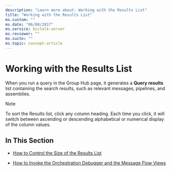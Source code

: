 ```yaml
---
description: "Learn more about: Working with the Results List"
title: "Working with the Results List"
ms.custom: ""
ms.date: "06/08/2017"
ms.service: biztalk-server
ms.reviewer: ""
ms.suite: ""
ms.topic: concept-article
---
```

# Working with the Results List
When you run a query in the Group Hub page, it generates a **Query results** list containing the search results, such as relevant messages, pipelines, and assemblies.  
  
> [!NOTE]
>  To sort the Results list, click any column heading. Each time you click, it will switch between ascending or descending alphabetical or numerical display of the column values.  
  
## In This Section  
  
-   [How to Control the Size of the Results List](../core/how-to-control-the-size-of-the-results-list.md)  
  
-   [How to Invoke the Orchestration Debugger and the Message Flow Views](../core/how-to-invoke-the-orchestration-debugger-and-the-message-flow-views.md)
